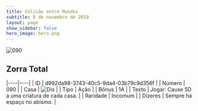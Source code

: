 ```yaml
---
title: Colisão entre Mundos
subtitle: 8 de novembro de 2019
layout: page
show_sidebar: false
hero_image: hero.png
---
```


![090](https://cdn.keyforgegame.com/media/card_front/pt/452_090_W9493WF5PMFG_pt.png)

## Zorra Total

|----|----|
| ID | d992da98-3743-40c5-9da4-03b79c9d356f |
| Número | 090 |
| Casa | ![Dis](https://archonarcana.com/images/thumb/e/e8/Dis.png/22px-Dis.png "Dis") |
| Tipo | Ação |
| Bônus | 1A |
| Texto | Jogar: Cause 5D a uma criatura  de cada casa. |
| Raridade | Incomum |
| Dizeres | Sempre há espaço no abismo. |
